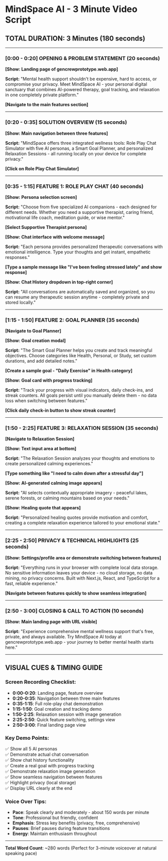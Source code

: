 # MindSpace AI - 3 Minute Video Script

## **TOTAL DURATION: 3 Minutes (180 seconds)**

---

### **[0:00 - 0:20] OPENING & PROBLEM STATEMENT (20 seconds)**

**[Show: Landing page of gencrewprototype.web.app]**

**Script:**
"Mental health support shouldn't be expensive, hard to access, or compromise your privacy. Meet MindSpace AI - your personal digital sanctuary that combines AI-powered therapy, goal tracking, and relaxation in one completely private platform."

**[Navigate to the main features section]**

---

### **[0:20 - 0:35] SOLUTION OVERVIEW (15 seconds)**

**[Show: Main navigation between three features]**

**Script:**
"MindSpace offers three integrated wellness tools: Role Play Chat Simulator with five AI personas, a Smart Goal Planner, and personalized Relaxation Sessions - all running locally on your device for complete privacy."

**[Click on Role Play Chat Simulator]**

---

### **[0:35 - 1:15] FEATURE 1: ROLE PLAY CHAT (40 seconds)**

**[Show: Persona selection screen]**

**Script:**
"Choose from five specialized AI companions - each designed for different needs. Whether you need a supportive therapist, caring friend, motivational life coach, meditation guide, or wise mentor."

**[Select Supportive Therapist persona]**

**[Show: Chat interface with welcome message]**

**Script:**
"Each persona provides personalized therapeutic conversations with emotional intelligence. Type your thoughts and get instant, empathetic responses."

**[Type a sample message like "I've been feeling stressed lately" and show response]**

**[Show: Chat History dropdown in top-right corner]**

**Script:**
"All conversations are automatically saved and organized, so you can resume any therapeutic session anytime - completely private and stored locally."

---

### **[1:15 - 1:50] FEATURE 2: GOAL PLANNER (35 seconds)**

**[Navigate to Goal Planner]**

**[Show: Goal creation modal]**

**Script:**
"The Smart Goal Planner helps you create and track meaningful objectives. Choose categories like Health, Personal, or Study, set custom durations, and add detailed notes."

**[Create a sample goal - "Daily Exercise" in Health category]**

**[Show: Goal card with progress tracking]**

**Script:**
"Track your progress with visual indicators, daily check-ins, and streak counters. All goals persist until you manually delete them - no data loss when switching between features."

**[Click daily check-in button to show streak counter]**

---

### **[1:50 - 2:25] FEATURE 3: RELAXATION SESSION (35 seconds)**

**[Navigate to Relaxation Session]**

**[Show: Text input area at bottom]**

**Script:**
"The Relaxation Session analyzes your thoughts and emotions to create personalized calming experiences."

**[Type something like "I need to calm down after a stressful day"]**

**[Show: AI-generated calming image appears]**

**Script:**
"AI selects contextually appropriate imagery - peaceful lakes, serene forests, or calming mountains based on your needs."

**[Show: Healing quote that appears]**

**Script:**
"Personalized healing quotes provide motivation and comfort, creating a complete relaxation experience tailored to your emotional state."

---

### **[2:25 - 2:50] PRIVACY & TECHNICAL HIGHLIGHTS (25 seconds)**

**[Show: Settings/profile area or demonstrate switching between features]**

**Script:**
"Everything runs in your browser with complete local data storage. No sensitive information leaves your device - no cloud storage, no data mining, no privacy concerns. Built with Next.js, React, and TypeScript for a fast, reliable experience."

**[Navigate between features quickly to show seamless integration]**

---

### **[2:50 - 3:00] CLOSING & CALL TO ACTION (10 seconds)**

**[Show: Main landing page with URL visible]**

**Script:**
"Experience comprehensive mental wellness support that's free, private, and always available. Try MindSpace AI today at gencrewprototype.web.app - your journey to better mental health starts here."

---

## **VISUAL CUES & TIMING GUIDE**

### **Screen Recording Checklist:**
- **0:00-0:20**: Landing page, feature overview
- **0:20-0:35**: Navigation between three main features
- **0:35-1:15**: Full role-play chat demonstration
- **1:15-1:50**: Goal creation and tracking demo
- **1:50-2:25**: Relaxation session with image generation
- **2:25-2:50**: Quick feature switching, settings view
- **2:50-3:00**: Final landing page view

### **Key Demo Points:**
✅ Show all 5 AI personas  
✅ Demonstrate actual chat conversation  
✅ Show chat history functionality  
✅ Create a real goal with progress tracking  
✅ Demonstrate relaxation image generation  
✅ Show seamless navigation between features  
✅ Highlight privacy (local storage)  
✅ Display URL clearly at the end  

### **Voice Over Tips:**
- **Pace**: Speak clearly and moderately - about 150 words per minute
- **Tone**: Professional but friendly, confident
- **Emphasis**: Stress key benefits (privacy, free, comprehensive)
- **Pauses**: Brief pauses during feature transitions
- **Energy**: Maintain enthusiasm throughout

---

**Total Word Count**: ~280 words (Perfect for 3-minute voiceover at natural speaking pace)
